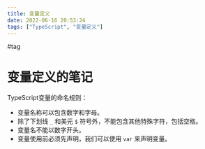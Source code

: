 ```yaml
---
title: 变量定义
date: 2022-06-16 20:53:24
tags: ["TypeScript", "变量定义"]
---
```

#tag

# 变量定义的笔记

TypeScript变量的命名规则：

-   变量名称可以包含数字和字母。
-   除了下划线 `_` 和美元 `$` 符号外，不能包含其他特殊字符，包括空格。
-   变量名不能以数字开头。
-   变量使用前必须先声明，我们可以使用 `var` 来声明变量。